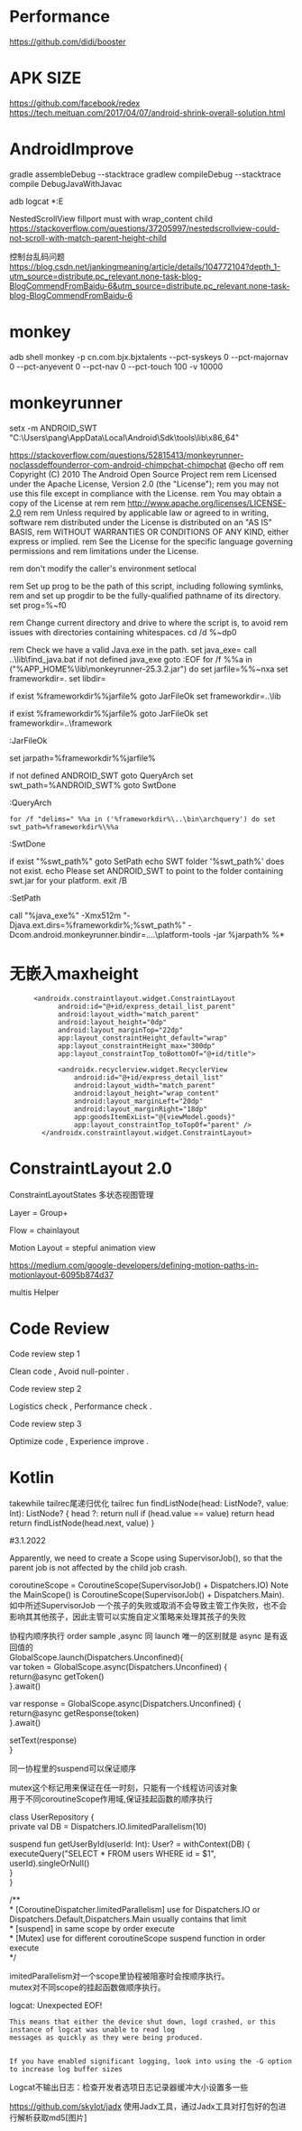 # Performance
https://github.com/didi/booster
# APK SIZE
https://github.com/facebook/redex
https://tech.meituan.com/2017/04/07/android-shrink-overall-solution.html

# AndroidImprove

gradle assembleDebug --stacktrace
gradlew compileDebug --stacktrace 
compile DebugJavaWithJavac

adb logcat *:E

NestedScrollView fillport must with wrap_content child
https://stackoverflow.com/questions/37205997/nestedscrollview-could-not-scroll-with-match-parent-height-child

控制台乱码问题
https://blog.csdn.net/jankingmeaning/article/details/104772104?depth_1-utm_source=distribute.pc_relevant.none-task-blog-BlogCommendFromBaidu-6&utm_source=distribute.pc_relevant.none-task-blog-BlogCommendFromBaidu-6

# monkey

adb shell monkey -p cn.com.bjx.bjxtalents --pct-syskeys 0  --pct-majornav 0 --pct-anyevent 0 --pct-nav 0 --pct-touch 100  -v 10000

# monkeyrunner
setx -m ANDROID_SWT "C:\Users\pang\AppData\Local\Android\Sdk\tools\lib\x86_64"

https://stackoverflow.com/questions/52815413/monkeyrunner-noclassdeffounderror-com-android-chimpchat-chimpchat
@echo off
rem Copyright (C) 2010 The Android Open Source Project
rem
rem Licensed under the Apache License, Version 2.0 (the "License");
rem you may not use this file except in compliance with the License.
rem You may obtain a copy of the License at
rem
rem      http://www.apache.org/licenses/LICENSE-2.0
rem
rem Unless required by applicable law or agreed to in writing, software
rem distributed under the License is distributed on an "AS IS" BASIS,
rem WITHOUT WARRANTIES OR CONDITIONS OF ANY KIND, either express or implied.
rem See the License for the specific language governing permissions and
rem limitations under the License.

rem don't modify the caller's environment
setlocal

rem Set up prog to be the path of this script, including following symlinks,
rem and set up progdir to be the fully-qualified pathname of its directory.
set prog=%~f0

rem Change current directory and drive to where the script is, to avoid
rem issues with directories containing whitespaces.
cd /d %~dp0

rem Check we have a valid Java.exe in the path.
set java_exe=
call ..\lib\find_java.bat
if not defined java_exe goto :EOF
for /f %%a in ("%APP_HOME%\lib\monkeyrunner-25.3.2.jar") do set jarfile=%%~nxa
set frameworkdir=.
set libdir=

if exist %frameworkdir%\%jarfile% goto JarFileOk
    set frameworkdir=..\lib

if exist %frameworkdir%\%jarfile% goto JarFileOk
    set frameworkdir=..\framework

:JarFileOk

set jarpath=%frameworkdir%\%jarfile%

if not defined ANDROID_SWT goto QueryArch
    set swt_path=%ANDROID_SWT%
    goto SwtDone

:QueryArch

    for /f "delims=" %%a in ('%frameworkdir%\..\bin\archquery') do set swt_path=%frameworkdir%\%%a

:SwtDone

if exist "%swt_path%" goto SetPath
    echo SWT folder '%swt_path%' does not exist.
    echo Please set ANDROID_SWT to point to the folder containing swt.jar for your platform.
    exit /B

:SetPath

call "%java_exe%" -Xmx512m "-Djava.ext.dirs=%frameworkdir%;%swt_path%" -Dcom.android.monkeyrunner.bindir=..\..\platform-tools -jar %jarpath% %*

# 无嵌入maxheight
          <androidx.constraintlayout.widget.ConstraintLayout
                android:id="@+id/express_detail_list_parent"
                android:layout_width="match_parent"
                android:layout_height="0dp"
                android:layout_marginTop="22dp"
                app:layout_constraintHeight_default="wrap"
                app:layout_constraintHeight_max="300dp"
                app:layout_constraintTop_toBottomOf="@+id/title">

                <androidx.recyclerview.widget.RecyclerView
                    android:id="@+id/express_detail_list"
                    android:layout_width="match_parent"
                    android:layout_height="wrap_content"
                    android:layout_marginLeft="20dp"
                    android:layout_marginRight="18dp"
                    app:goodsItemExList="@{viewModel.goods}"
                    app:layout_constraintTop_toTopOf="parent" />
            </androidx.constraintlayout.widget.ConstraintLayout>
            
            
 # ConstraintLayout 2.0
 ConstraintLayoutStates 多状态视图管理
 
 Layer = Group+
 
 Flow = chainlayout
 
 Motion Layout = stepful animation view
 
 https://medium.com/google-developers/defining-motion-paths-in-motionlayout-6095b874d37
 
 multis Helper
 
 #  Code Review
 
 Code review step 1

 Clean code , Avoid null-pointer .


 Code review step 2
 
 Logistics check , Performance check .
 

 Code review step 3
 
 Optimize code , Experience improve .

# Kotlin
takewhile 
tailrec尾递归优化
tailrec fun findListNode(head: ListNode?, value: Int): ListNode? {
    head ?: return null
    if (head.value == value) return head
    return findListNode(head.next, value)
}
 
#3.1.2022 

Apparently, we need to create a Scope using SupervisorJob(), so that the parent job is not affected by the child job crash.

coroutineScope = CoroutineScope(SupervisorJob() + Dispatchers.IO)
Note the MainScope() is CoroutineScope(SupervisorJob() + Dispatchers.Main).
如中所述SupervisorJob
一个孩子的失败或取消不会导致主管工作失败，也不会影响其其他孩子，因此主管可以实施自定义策略来处理其孩子的失败    

协程内顺序执行 order sample  ,async 同 launch 唯一的区别就是 async 是有返回值的  
GlobalScope.launch(Dispatchers.Unconfined){   
  var token = GlobalScope.async(Dispatchers.Unconfined) {   
    return@async getToken()   
   }.await()   

  var response = GlobalScope.async(Dispatchers.Unconfined) {  
    return@async getResponse(token)  
  }.await()  

  setText(response)  
}   

同一协程里的suspend可以保证顺序  

mutex这个标记用来保证在任一时刻，只能有一个线程访问该对象  
用于不同coroutineScope作用域,保证挂起函数的顺序执行  

class UserRepository {  
   private val DB = Dispatchers.IO.limitedParallelism(10)  

   suspend fun getUserById(userId: Int): User? = withContext(DB) {  
       executeQuery("SELECT * FROM users WHERE id = $1", userId).singleOrNull()  
   }  
}  

 /**  
     * [CoroutineDispatcher.limitedParallelism] use for Dispatchers.IO or Dispatchers.Default,Dispatchers.Main usually contains that limit  
     * [suspend] in same scope by order execute  
     * [Mutex] use for different coroutineScope suspend function in order execute  
     */  

imitedParallelism对一个scope里协程被阻塞时会按顺序执行。  
mutex对不同scope的挂起函数做顺序执行。

logcat: Unexpected EOF!
    
    This means that either the device shut down, logd crashed, or this instance of logcat was unable to read log
    messages as quickly as they were being produced.

    
    If you have enabled significant logging, look into using the -G option to increase log buffer sizes
Logcat不输出日志：检查开发者选项日志记录器缓冲大小设置多一些  

https://github.com/skylot/jadx
使用Jadx工具，通过Jadx工具对打包好的包进行解析获取md5[图片]



